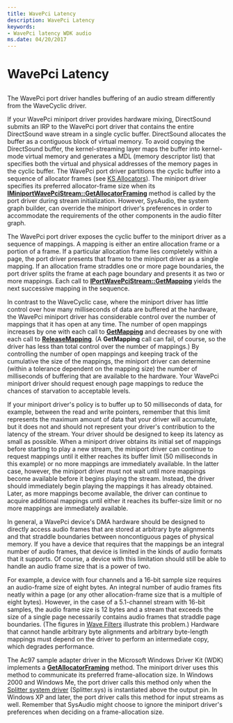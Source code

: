 ```yaml
---
title: WavePci Latency
description: WavePci Latency
keywords:
- WavePci latency WDK audio
ms.date: 04/20/2017
---
```


# WavePci Latency


## <span id="wavepci_latency"></span><span id="WAVEPCI_LATENCY"></span>


The WavePci port driver handles buffering of an audio stream differently from the WaveCyclic driver.

If your WavePci miniport driver provides hardware mixing, DirectSound submits an IRP to the WavePci port driver that contains the entire DirectSound wave stream in a single cyclic buffer. DirectSound allocates the buffer as a contiguous block of virtual memory. To avoid copying the DirectSound buffer, the kernel-streaming layer maps the buffer into kernel-mode virtual memory and generates a MDL (memory descriptor list) that specifies both the virtual and physical addresses of the memory pages in the cyclic buffer. The WavePci port driver partitions the cyclic buffer into a sequence of allocator frames (see [KS Allocators](../stream/ks-allocators.md)). The miniport driver specifies its preferred allocator-frame size when its [**IMiniportWavePciStream::GetAllocatorFraming**](/windows-hardware/drivers/ddi/portcls/nf-portcls-iminiportwavepcistream-getallocatorframing) method is called by the port driver during stream initialization. However, SysAudio, the system graph builder, can override the miniport driver's preferences in order to accommodate the requirements of the other components in the audio filter graph.

The WavePci port driver exposes the cyclic buffer to the miniport driver as a sequence of mappings. A mapping is either an entire allocation frame or a portion of a frame. If a particular allocation frame lies completely within a page, the port driver presents that frame to the miniport driver as a single mapping. If an allocation frame straddles one or more page boundaries, the port driver splits the frame at each page boundary and presents it as two or more mappings. Each call to [**IPortWavePciStream::GetMapping**](/windows-hardware/drivers/ddi/portcls/nf-portcls-iportwavepcistream-getmapping) yields the next successive mapping in the sequence.

In contrast to the WaveCyclic case, where the miniport driver has little control over how many milliseconds of data are buffered at the hardware, the WavePci miniport driver has considerable control over the number of mappings that it has open at any time. The number of open mappings increases by one with each call to [**GetMapping**](/windows-hardware/drivers/ddi/portcls/nf-portcls-iportwavepcistream-getmapping) and decreases by one with each call to [**ReleaseMapping**](/windows-hardware/drivers/ddi/portcls/nf-portcls-iportwavepcistream-releasemapping). (A **GetMapping** call can fail, of course, so the driver has less than total control over the number of mappings.) By controlling the number of open mappings and keeping track of the cumulative the size of the mappings, the miniport driver can determine (within a tolerance dependent on the mapping size) the number of milliseconds of buffering that are available to the hardware. Your WavePci miniport driver should request enough page mappings to reduce the chances of starvation to acceptable levels.

If your miniport driver's policy is to buffer up to 50 milliseconds of data, for example, between the read and write pointers, remember that this limit represents the maximum amount of data that your driver will accumulate, but it does not and should not represent your driver's contribution to the latency of the stream. Your driver should be designed to keep its latency as small as possible. When a miniport driver obtains its initial set of mappings before starting to play a new stream, the miniport driver can continue to request mappings until it either reaches its buffer limit (50 milliseconds in this example) or no more mappings are immediately available. In the latter case, however, the miniport driver must not wait until more mappings become available before it begins playing the stream. Instead, the driver should immediately begin playing the mappings it has already obtained. Later, as more mappings become available, the driver can continue to acquire additional mappings until either it reaches its buffer-size limit or no more mappings are immediately available.

In general, a WavePci device's DMA hardware should be designed to directly access audio frames that are stored at arbitrary byte alignments and that straddle boundaries between noncontiguous pages of physical memory. If you have a device that requires that the mappings be an integral number of audio frames, that device is limited in the kinds of audio formats that it supports. Of course, a device with this limitation should still be able to handle an audio frame size that is a power of two.

For example, a device with four channels and a 16-bit sample size requires an audio-frame size of eight bytes. An integral number of audio frames fits neatly within a page (or any other allocation-frame size that is a multiple of eight bytes). However, in the case of a 5.1-channel stream with 16-bit samples, the audio frame size is 12 bytes and a stream that exceeds the size of a single page necessarily contains audio frames that straddle page boundaries. (The figures in [Wave Filters](wave-filters.md) illustrate this problem.) Hardware that cannot handle arbitrary byte alignments and arbitrary byte-length mappings must depend on the driver to perform an intermediate copy, which degrades performance.

The Ac97 sample adapter driver in the Microsoft Windows Driver Kit (WDK) implements a [**GetAllocatorFraming**](/windows-hardware/drivers/ddi/portcls/nf-portcls-iminiportwavepcistream-getallocatorframing) method. The miniport driver uses this method to communicate its preferred frame-allocation size. In Windows 2000 and Windows Me, the port driver calls this method only when the [Splitter system driver](kernel-mode-wdm-audio-components.md#splitter_system_driver) (Splitter.sys) is instantiated above the output pin. In Windows XP and later, the port driver calls this method for input streams as well. Remember that SysAudio might choose to ignore the miniport driver's preferences when deciding on a frame-allocation size.

 

